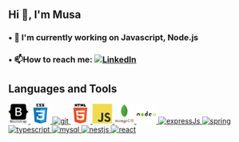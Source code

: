 <h2 align="left">Hi 👋, I'm Musa</h2>

  
  

### • 🔭 I'm currently working on Javascript, Node.js


### • 📫How to reach me: <a href="https://www.linkedin.com/in/musakolcuk/" target="_blank"><img src="https://img.shields.io/badge/-LinkedIn-%233781da" alt="LinkedIn"/></a>

## Languages and Tools



<p align="left"> 
  <a href="https://getbootstrap.com" target="_blank" rel="noreferrer"> 
    <img src="https://raw.githubusercontent.com/devicons/devicon/master/icons/bootstrap/bootstrap-plain-wordmark.svg" alt="bootstrap" width="40" height="40"/> </a> <a href="https://www.w3schools.com/css/" target="_blank" rel="noreferrer">
  <img src="https://raw.githubusercontent.com/devicons/devicon/master/icons/css3/css3-original-wordmark.svg" alt="css3" width="40" height="40"/> </a> 
  <a href="https://git-scm.com/" target="_blank" rel="noreferrer">
    <img src="https://www.vectorlogo.zone/logos/git-scm/git-scm-icon.svg" alt="git" width="40" height="40"/> </a> 
  <a href="https://www.w3.org/html/" target="_blank" rel="noreferrer"> 
    <img src="https://raw.githubusercontent.com/devicons/devicon/master/icons/html5/html5-original-wordmark.svg" alt="html5" width="40" height="40"/> </a>
  <a href="https://developer.mozilla.org/en-US/docs/Web/JavaScript" target="_blank" rel="noreferrer"> 
    <img src="https://raw.githubusercontent.com/devicons/devicon/master/icons/javascript/javascript-original.svg" alt="javascript" width="40" height="40"/> </a> 
 </a> 
<a href="https://www.mongodb.com/" target="_blank" rel="noreferrer"> 
  <img src="https://raw.githubusercontent.com/devicons/devicon/master/icons/mongodb/mongodb-original-wordmark.svg" alt="mongodb" width="40" height="40"/> </a>
  <a href="https://nodejs.org" target="_blank" rel="noreferrer"> 
    <img src="https://raw.githubusercontent.com/devicons/devicon/master/icons/nodejs/nodejs-original-wordmark.svg" alt="nodejs" width="40" height="40"/> </a>
   <a href="https://expressjs.com/" target="_blank" rel="noreferrer"> 
    <img src="https://cdn.icon-icons.com/icons2/2699/PNG/512/expressjs_logo_icon_169185.png" alt="expressJs" width="40" height="40"/> </a>
    <a href="https://spring.io/" target="_blank" rel="noreferrer"> 
  <img src="https://media.trustradius.com/product-logos/9B/8G/IMJEF6VWC74S.PNG" alt="spring" width="40" height="40"/> 
</a>
<a href="https://www.typescriptlang.org/" target="_blank" rel="noreferrer"> 
  <img src="https://cdn-icons-png.flaticon.com/512/5968/5968381.png" alt="typescript" width="40" height="40"/> 
</a>
<a href="https://www.mysql.com/" target="_blank" rel="noreferrer"> 
  <img src="https://seeklogo.com/images/M/mysql-logo-B4943FE6DD-seeklogo.com.png" alt="mysql" width="40" height="40"/> 
</a>
<a href="https://www.nestjs.com/" target="_blank" rel="noreferrer"> 
  <img src="https://d33wubrfki0l68.cloudfront.net/e937e774cbbe23635999615ad5d7732decad182a/26072/logo-small.ede75a6b.svg" alt="nestjs" width="40" height="40"/> 
</a>
<a href="[https://www.react.com](https://react.dev/)/" target="_blank" rel="noreferrer"> 
  <img src="https://cdn.freebiesupply.com/logos/large/2x/react-1-logo-png-transparent.png" alt="react" width="40" height="40"/> 
</a>







<!--
**MusaKolcuk/MusaKolcuk** is a ✨ _special_ ✨ repository because its `README.md` (this file) appears on your GitHub profile.

Here are some ideas to get you started:

- 🔭 I’m currently working on ...
- 🌱 I’m currently learning ...
- 👯 I’m looking to collaborate on ...
- 🤔 I’m looking for help with ...
- 💬 Ask me about ...
- 📫 How to reach me: ...
- 😄 Pronouns: ...
- ⚡ Fun fact: ...

## Languages and Tools

<p float="left">
  <img src="https://nodejs.org/static/images/logo.svg" height="20" />
  <img src="https://upload.wikimedia.org/wikipedia/commons/6/6a/JavaScript-logo.png" height="30" /> 
</p>




-->

